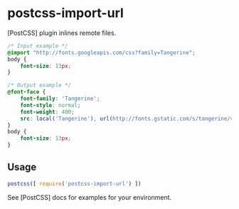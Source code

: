 # postcss-import-url

[PostCSS] plugin inlines remote files.

```css
/* Input example */
@import "http://fonts.googleapis.com/css?family=Tangerine";
body {
	font-size: 13px;
}
```

```css
/* Output example */
@font-face {
    font-family: 'Tangerine';
    font-style: normal;
    font-weight: 400;
    src: local('Tangerine'), url(http://fonts.gstatic.com/s/tangerine/v7/HGfsyCL5WASpHOFnouG-RKCWcynf_cDxXwCLxiixG1c.ttf) format('truetype')
}
body {
	font-size: 13px;
}
```
## Usage

```js
postcss([ require('postcss-import-url') ])
```

See [PostCSS] docs for examples for your environment.

